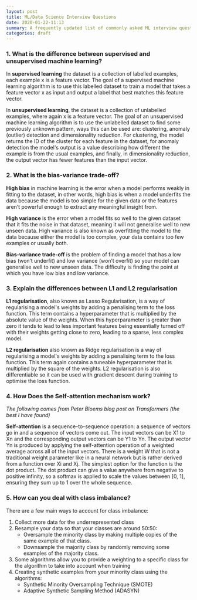 ```yaml
---
layout: post
title: ML/Data Science Interview Questions
date: 2020-01-22-11:13
summary: A frequently updated list of commonly asked ML interview questions.
categories: draft
---
```


### 1. What is the difference between supervised and unsupervised machine learning?

In **supervised learning** the dataset is a collection of labelled examples, each example x is a feature vector. The goal of a supervised machine learning algorithm is to use this labelled dataset to train a model that takes a feature vector x as input and output a label that best matches this feature vector. 

In **unsupervised learning**, the dataset is a collection of unlabelled examples, where again x is a feature vector. The goal of an unsupervised machine learning algorithm is to use the unlabelled dataset to find some previously unknown pattern, ways this can be used are: clustering, anomaly (outlier) detection and dimensionality reduction. For clustering, the model returns the ID of the cluster for each feature in the dataset, for anomaly detection the model's output is a value describing how different the example is from the usual examples, and finally, in dimensionality reduction, the output vector has fewer features than the input vector.

### 2. What is the bias-variance trade-off?

**High bias** in machine learning is the error when a model performs weakly in fitting to the dataset, in other words, high bias is when a model underfits the data because the model is too simple for the given data or the features aren’t powerful enough to extract any meaningful insight from.

**High variance** is the error when a model fits so well to the given dataset that it fits the noise in that dataset, meaning it will not generalise well to new unseen data. High variance is also known as overfitting the model to the data because either the model is too complex, your data contains too few examples or usually both. 

**Bias-variance trade-off** is the problem of finding a model that has a low bias (won’t underfit) and low variance (won’t overfit) so your model can generalise well to new unseen data. The difficulty is finding the point at which you have low bias and low variance. 

### 3. Explain the differences between L1 and L2 regularisation 

**L1 regularisation**, also known as Lasso Regularisation, is a way of regularising a model's weights by adding a penalising term to the loss function. This term contains a hyperparameter that is multiplied by the absolute value of the weights. When this hyperparameter is greater than zero it tends to lead to less important features being essentially turned off with their weights getting close to zero, leading to a sparse, less complex model. 

**L2 regularisation** also known as Ridge regularisation is a way of regularising a model's weights by adding a penalising term to the loss function. This term again contains a tuneable hyperparameter that is multiplied by the square of the weights. L2 regularisation is also differentiable so it can be used with gradient descent during training to optimise the loss function. 

### 4. How Does the Self-attention mechanism work?

_The following comes from Peter Bloems blog post on Transformers (the best I have found)_

**Self-attention** is a sequence-to-sequence operation: a sequence of vectors go in and a sequence of vectors come out. The input vectors can be X1 to Xn and the corresponding output vectors can be Y1 to Yn. 
The output vector Yn is produced by applying the self-attention operation of a weighted average across all of the input vectors. There is a weight W that is not a traditional weight parameter like in a neural network but is rather derived from a function over Xi and Xj. The simplest option for the function is the dot product. The dot product can give a value anywhere from negative to positive infinity, so a softmax is applied to scale the values between [0, 1], ensuring they sum up to 1 over the whole sequence. 

### 5. How can you deal with class imbalance?

There are a few main ways to account for class imbalance:
1. Collect more data for the underrepresented class 
2. Resample your data so that your classes are around 50:50:
    * Oversample the minority class by making multiple copies of the same example of that class.
    * Downsample the majority class by randomly removing some examples of the majority class.
3. Some algorithms allow you to provide a weighting to a specific class for the algorithm to take into account when training
4. Creating synthetic examples from your minority class using the algorithms:
    * Synthetic Minority Oversampling Technique (SMOTE)
    * Adaptive Synthetic Sampling Method (ADASYN)
